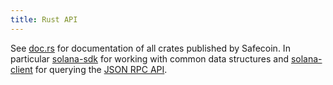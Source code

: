 ```yaml
---
title: Rust API
---
```


See [doc.rs](https://docs.rs/releases/search?query=solana-) for documentation of
all crates published by Safecoin. In particular [solana-sdk](https://docs.rs/solana-sdk)
for working with common data structures and [solana-client](https://docs.rs/solana-client)
for querying the [JSON RPC API](jsonrpc-api).
